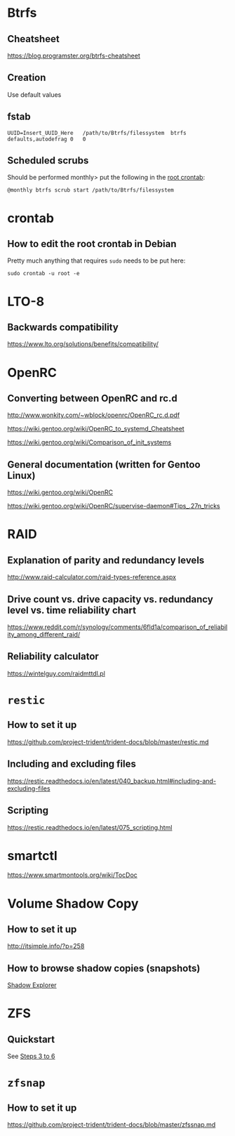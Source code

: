 # Btrfs

## Cheatsheet

https://blog.programster.org/btrfs-cheatsheet

## Creation

Use default values

## fstab

`UUID=Insert_UUID_Here   /path/to/Btrfs/filessystem  btrfs   defaults,autodefrag 0   0`

## Scheduled scrubs

Should be performed monthly> put the following in the [root crontab](https://github.com/jdrch/Hardware/wiki/Useful-Links#how-to-edit-the-root-crontab-in-debian):

`@monthly btrfs scrub start /path/to/Btrfs/filessystem`

# crontab

## How to edit the root crontab in Debian

Pretty much anything that requires `sudo` needs to be put here:

`sudo crontab -u root -e`

# LTO-8 

## Backwards compatibility

https://www.lto.org/solutions/benefits/compatibility/

# OpenRC

## Converting between OpenRC and rc.d

http://www.wonkity.com/~wblock/openrc/OpenRC_rc.d.pdf

https://wiki.gentoo.org/wiki/OpenRC_to_systemd_Cheatsheet

https://wiki.gentoo.org/wiki/Comparison_of_init_systems

## General documentation (written for Gentoo Linux)

https://wiki.gentoo.org/wiki/OpenRC

https://wiki.gentoo.org/wiki/OpenRC/supervise-daemon#Tips_.27n_tricks

# RAID

## Explanation of parity and redundancy levels

http://www.raid-calculator.com/raid-types-reference.aspx

## Drive count vs. drive capacity vs. redundancy level vs. time reliability chart

https://www.reddit.com/r/synology/comments/6fld1a/comparison_of_reliability_among_different_raid/

## Reliability calculator

https://wintelguy.com/raidmttdl.pl

# `restic`

## How to set it up

https://github.com/project-trident/trident-docs/blob/master/restic.md

## Including and excluding files

https://restic.readthedocs.io/en/latest/040_backup.html#including-and-excluding-files

## Scripting

https://restic.readthedocs.io/en/latest/075_scripting.html

# smartctl

https://www.smartmontools.org/wiki/TocDoc

# Volume Shadow Copy

## How to set it up

http://itsimple.info/?p=258

## How to browse shadow copies (snapshots)

[Shadow Explorer](https://www.shadowexplorer.com/downloads.html)

# ZFS 

## Quickstart

See [Steps 3 to 6](https://github.com/project-trident/trident-docs/blob/master/restic.md)

# `zfsnap`

## How to set it up

https://github.com/project-trident/trident-docs/blob/master/zfssnap.md